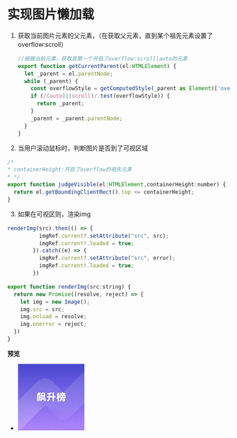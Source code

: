 # 实现图片懒加载
1. 获取当前图片元素的父元素，（在获取父元素，直到某个祖先元素设置了overflow:scroll）
    ```js
    //根据当前元素，获取其第一个开启了overflow:scroll|auto的元素
    export function getCurrentParent(el:HTMLElement) {
      let _parent = el.parentNode;
      while (_parent) {
        const overflowStyle = getComputedStyle(_parent as Element)['overflow'];
        if (/(auto)|(scroll)/.test(overflowStyle)) {
          return _parent;
        }
        _parent = _parent.parentNode;
      }
    }
    ```
2. 当用户滚动鼠标时，判断图片是否到了可视区域   
```js
/*
* containerHeight:开启了overflow的祖先元素
* */
export function judgeVisible(el:HTMLElement,containerHeight:number) {
  return el.getBoundingClientRect().top <= containerHeight;
}
```
3. 如果在可视区则，渲染img
```js
renderImg(src).then(() => {
          imgRef.current?.setAttribute("src", src);
          imgRef.current!.loaded = true;
        }).catch((e) => {
          imgRef.current?.setAttribute("src", error);
          imgRef.current!.loaded = true;
        })
```
```js
export function renderImg(src:string) {
  return new Promise((resolve, reject) => {
    let img = new Image();
    img.src = src;
    img.onload = resolve;
    img.onerror = reject;
  })
}
```

**预览**


<script setup>
import { ref ,useTemplateRef,nextTick,onMounted} from "vue";
function getCurrentParent(el) {
  let _parent = el.parentNode;
  while (_parent) {
    const overflowStyle = getComputedStyle['overflow'];
    if (/(auto)|(scroll)/.test(overflowStyle)) {
      return _parent;
    }
    _parent = _parent.parentNode;
  }
}
function judgeVisible(el,containerHeight) {
 
  const top = el.getBoundingClientRect().top - imgRef.value.getBoundingClientRect().top
  
  return top <= containerHeight;
}
function renderImg(src) {
  return new Promise((resolve, reject) => {
    let img = new Image();
    img.src = src;
    img.onload = resolve;
    img.onerror = reject;
  })
}
const imgList = ref([
  {
    url:"/about-me/1.jpg",
    ref:null
  },
  {
    url:"/about-me/2.jpg",
ref:null
  },
  {
    url:"/about-me/3.jpg",
ref:null
  },
  {
    url:"/about-me/4.jpg",
ref:null
  },
  {
    url:"/about-me/5.jpg",
ref:null
  },  
])
const imgRef = useTemplateRef("img-container")
const ulRef = useTemplateRef("ul")

const fn=()=>{
  const offsetHeight = imgRef.value.offsetHeight
 
  
  for(let item of imgList.value){
    const el = item.ref
    const img = el.querySelector("img")
    const isVisible = judgeVisible(el,offsetHeight)

    if(isVisible && img.getAttribute('data-loaded') === null){
        img.setAttribute("src","/about-me/6.jpg")    
        renderImg(item.url).then(()=>{
            setTimeout(()=>{

img.setAttribute("src",item.url)
            img.setAttribute("data-loaded","1")
            },500)
        }).catch((e)=>{
            img.setAttribute("src","/about-me/6.jpg")
            img.setAttribute("data-loaded","1")
        })
    }
  }
}
onMounted(()=>{

  nextTick(()=>{
        fn()
  
  })
})
const handleScroll=()=>{
  fn()
  console.log("--")
}
</script>

<div :class="$style.container" ref="img-container" @scroll="handleScroll">
  <ul ref="ul" :class="$style.ul">
    <li :class="$style['img-item-li']" v-for="item in imgList" :key="item.url" :ref="(el)=>item.ref=el">
        <img :class="$style['img-item']" src="/6.jpg"/>
    </li>
  </ul>
</div>

<style module>
.container{
  width:300px;
  height: 320px;
  overflow-y:scroll ;
  
}
.img-item{
  width:100%;
  vertical-align: baseline;
  height: 300px;  
}
.ul{
  margin:0!important;
  padding:0!important;
 
}
.img-item-li{
  margin:0!important;
  padding:0!important;
  list-style:none;
}
</style>